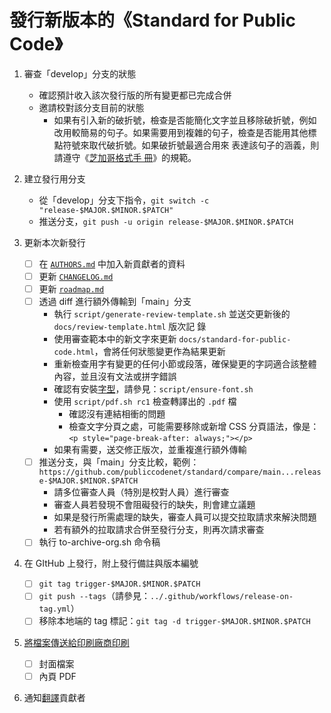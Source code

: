 # 發行新版本的《Standard for Public Code》

<!-- SPDX-License-Identifier: CC0-1.0 -->
<!-- SPDX-FileCopyrightText: 2021-2023 The Foundation for Public Code <info@publiccode.net>, https://standard.publiccode.net/AUTHORS -->

1. 審查「develop」分支的狀態
   - 確認預計收入該次發行版的所有變更都已完成合併
   - 邀請校對該分支目前的狀態
      - 如果有引入新的破折號，檢查是否能簡化文字並且移除破折號，例如改用較簡易的句子。如果需要用到複雜的句子，檢查是否能用其他標點符號來取代破折號。如果破折號最適合用來
表達該句子的涵義，則請遵守《[芝加哥格式手
冊](https://en.wikipedia.org/wiki/Dash#En_dash_versus_em_dash)》的規範。

1. 建立發行用分支
   - 從「develop」分支下指令，`git switch -c "release-$MAJOR.$MINOR.$PATCH"`
   - 推送分支，`git push -u origin release-$MAJOR.$MINOR.$PATCH`

1. 更新本次新發行
   - [ ] 在 [`AUTHORS.md`](../AUTHORS.md) 中加入新貢獻者的資料
   - [ ] 更新 [`CHANGELOG.md`](../CHANGELOG.md)
   - [ ] 更新 [`roadmap.md`](roadmap.md)
   - [ ] 透過 diff 進行額外傳輸到「main」分支
      - 執行 `script/generate-review-template.sh` 並送交更新後的 `docs/review-template.html` 版次記
錄
      - 使用審查範本中的新文字來更新 `docs/standard-for-public-code.html`，會將任何狀態變更作為結果更新
      - 重新檢查用字有變更的任何小節或段落，確保變更的字詞適合該整體內容，並且沒有文法或拼字錯誤
      - 確認有安裝[字型](https://brand.publiccode.net/typography/)，請參見：`script/ensure-font.sh`
      - 使用 `script/pdf.sh rc1` 檢查轉譯出的 `.pdf` 檔
         - 確認沒有連結相衝的問題
         - 檢查文字分頁之處，可能需要移除或新增 CSS 分頁語法，像是：`<p style="page-break-after: always;"></p>`
      - 如果有需要，送交修正版次，並重複進行額外傳輸
   - [ ] 推送分支，與「main」分支比較，範例：
`https://github.com/publiccodenet/standard/compare/main...release-$MAJOR.$MINOR.$PATCH`
      - 請多位審查人員（特別是校對人員）進行審查
      - 審查人員若發現不會阻礙發行的缺失，則會建立議題
      - 如果是發行所需處理的缺失，審查人員可以提交拉取請求來解決問題
      - 若有額外的拉取請求合併至發行分支，則再次請求審查
   - [ ] 執行 to-archive-org.sh 命令稿

1. 在 GItHub 上發行，附上發行備註與版本編號
   - [ ] `git tag trigger-$MAJOR.$MINOR.$PATCH`
   - [ ] `git push --tags`（請參見：`../.github/workflows/release-on-tag.yml`）
   - [ ] 移除本地端的 tag 標記：`git tag -d trigger-$MAJOR.$MINOR.$PATCH`

1. [將檔案傳送給印刷廠商印刷](printing.md)
   - [ ] 封面檔案
   - [ ] 內頁 PDF

1. 通知[翻譯](https://github.com/publiccodenet/community-translations-standard)貢獻者

